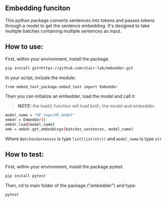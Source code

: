 ## Embedding funciton
This python package converts sentences into tokens and passes tokens
through a model to get the sentence embedding. It's designed to take
multiple batches containing multiple sentences as input.

## How to use:
First, within your environment, install the package.
```bash
pip install git+https://github.com/stair-lab/embedder.git
```
In your script, include the module:
```bash
from embed_text_package.embed_text import Embedder
```

Then you can initialize an embedder, load the model and call it:
> **_NOTE:_** the load() function will load both, the model and embedder.
```bash
model_name = "HF_repo/HF_model"
embdr = Embedder()
embdr.load(model_name)
emb = embdr.get_embeddings(batches_sentences, model_name)
```
Where `BatchesSentences` is type `list(list(str))` and 
`model_name` is type `str`


## How to test:
First, within your environment, install the package pytest.
```bash
pip install pytest
```
Then, cd to main folder of the package ("embedder") and type:
```bash
pytest
```
